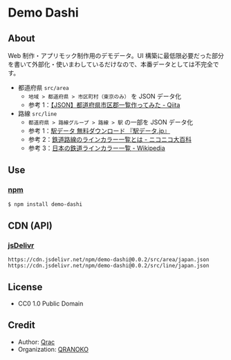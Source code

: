 # Demo Dashi

## About

Web 制作・アプリモック制作用のデモデータ。UI 構築に最低限必要だった部分を書いて外部化・使いまわしているだけなので、本番データとしては不完全です。

- 都道府県 `src/area`
  - `地域 > 都道府県 > 市区町村（東京のみ）` を JSON データ化
  - 参考 1：[【JSON】都道府県市区郡一覧作ってみた - Qiita](https://qiita.com/next1ka2u/items/1d7e63c37d9a205219b6)
- 路線 `src/line`
  - `都道府県 > 路線グループ > 路線 > 駅` の一部を JSON データ化
  - 参考 1：[駅データ 無料ダウンロード 『駅データ.jp』](http://www.ekidata.jp/)
  - 参考 2：[鉄道路線のラインカラー一覧とは - ニコニコ大百科](https://dic.nicovideo.jp/a/%E9%89%84%E9%81%93%E8%B7%AF%E7%B7%9A%E3%81%AE%E3%83%A9%E3%82%A4%E3%83%B3%E3%82%AB%E3%83%A9%E3%83%BC%E4%B8%80%E8%A6%A7)
  - 参考 3：[日本の鉄道ラインカラー一覧 - Wikipedia](https://ja.wikipedia.org/wiki/%E6%97%A5%E6%9C%AC%E3%81%AE%E9%89%84%E9%81%93%E3%83%A9%E3%82%A4%E3%83%B3%E3%82%AB%E3%83%A9%E3%83%BC%E4%B8%80%E8%A6%A7)

## Use

### [npm](https://www.npmjs.com/package/demo-dashi)

```bash
$ npm install demo-dashi
```

## CDN (API)

### [jsDelivr](https://www.jsdelivr.com/package/npm/demo-dashi)

```
https://cdn.jsdelivr.net/npm/demo-dashi@0.0.2/src/area/japan.json
https://cdn.jsdelivr.net/npm/demo-dashi@0.0.2/src/line/japan.json
```

## License

- CC0 1.0 Public Domain

## Credit

- Author: [Qrac](https://qrac.jp)
- Organization: [QRANOKO](https://qranoko.jp)
